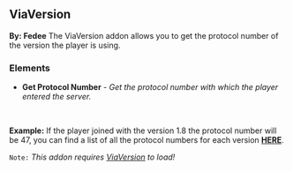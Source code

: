 ## ViaVersion
**By: Fedee**
The ViaVersion addon allows you to get the protocol number of the version the player is using.
<br>

### Elements
* **Get Protocol Number** - *Get the protocol number with which the player entered the server.*
<br>

**Example:** If the player joined with the version 1.8 the protocol number will be 47, you can find a list of all the protocol numbers for each version **[HERE](https://wiki.vg/Protocol_version_numbers)**.
<br>

`Note:` *This addon requires [ViaVersion](https://www.spigotmc.org/resources/viaversion.19254/) to load!*
